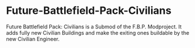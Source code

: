 # Future-Battlefield-Pack-Civilians
Future Battlefield Pack: Civilians is a Submod of the F.B.P. Modproject. 
It adds fully new Civilian Buildings and make the exiting ones buildable by the new Civilian Engineer.
